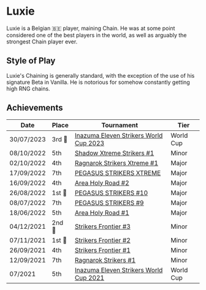 # Luxie

Luxie is a Belgian :belgium: player, maining Chain.
He was at some point considered one of the best players in the world,
as well as arguably the strongest Chain player ever.

## Style of Play

Luxie's Chaining is generally standard, with the exception of the use of his signature Beta
in Vanilla. He is notorious for somehow constantly getting high RNG chains.

## Achievements

|Date|Place|Tournament|Tier|
|-|-|-|-|
| 30/07/2023 |3rd :3rd_place_medal: | [Inazuma Eleven Strikers World Cup 2023](../../tournaments/worldcup23.md) | World Cup |
| 08/10/2022 | 5th | [Shadow Xtreme Strikers #1](../../tournaments/shadow/shadow1.md) | Minor |
| 02/10/2022 | 4th | [Ragnarok Strikers Xtreme #1](../../tournaments/ragna/ragnax1.md) | Major |
| 17/09/2022 | 7th | [PEGASUS STRIKERS XTREME](../../tournaments/pegasus/pegasusx.md) | Major |
| 16/09/2022 | 4th | [Area Holy Road #2](../../tournaments/misc/holyroad2.md) | Major |
| 26/08/2022 |1st :1st_place_medal: | [PEGASUS STRIKERS #10](../../tournaments/pegasus/pegasus10.md) | Major | 
| 08/07/2022 | 7th | [PEGASUS STRIKERS #9](../../tournaments/pegasus/pegasus9.md) | Major |
| 18/06/2022 | 5th | [Area Holy Road #1](../../tournaments/misc/holyroad1.md) | Major |
| 04/12/2021 |2nd :2nd_place_medal: | [Strikers Frontier #3](../../tournaments/sf/sf3.md) | Minor |
| 07/11/2021 |1st :1st_place_medal: | [Strikers Frontier #2](../../tournaments/sf/sf2.md) | Minor |
| 26/09/2021 | 4th | [Strikers Frontier #1](../../tournaments/sf/sf1.md) | Minor |
| 12/09/2021 | 7th | [Ragnarok Strikers #1](../../tournaments/ragna/ragna1.md) | Minor |
| 07/2021 | 5th | [Inazuma Eleven Strikers World Cup 2021](../../tournaments/worldcup21.md) | World Cup |
